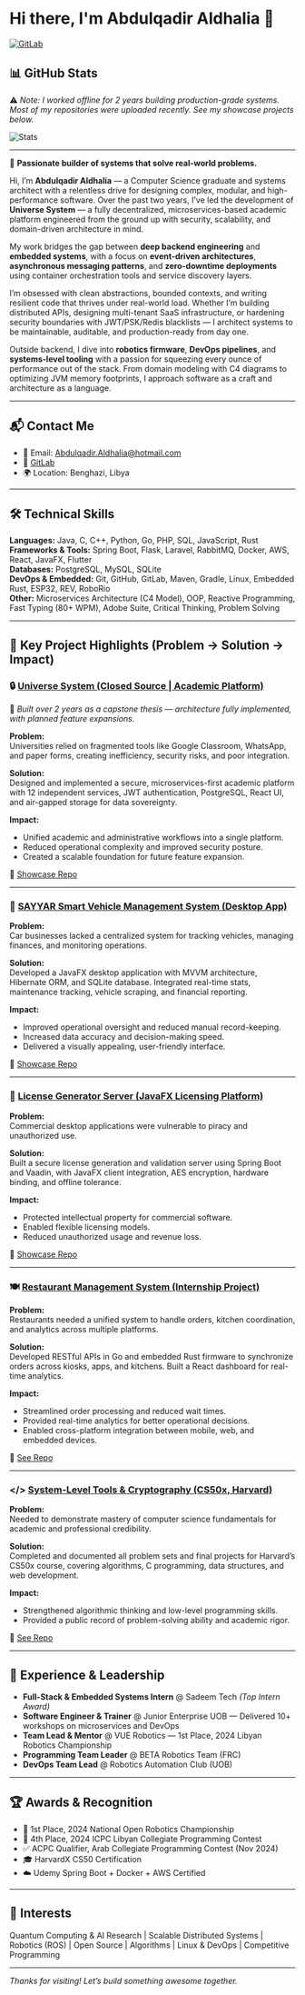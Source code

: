 # Hi there, I'm Abdulqadir Aldhalia 👋

[![GitLab](https://img.shields.io/badge/GitLab-Profile-orange?style=for-the-badge&logo=gitlab)](https://gitlab.com/Abdulqadir-Aldhalia)  

## 📊 GitHub Stats

⚠️ _Note: I worked offline for 2 years building production-grade systems. Most of my repositories were uploaded recently. See my showcase projects below._

![Stats](https://github-readme-streak-stats.herokuapp.com/?user=Abdulqadir-Aldhalia&theme=dark)

---

🚀 **Passionate builder of systems that solve real-world problems.**

Hi, I’m **Abdulqadir Aldhalia** — a Computer Science graduate and systems architect with a relentless drive for designing complex, modular, and high-performance software. Over the past two years, I’ve led the development of **Universe System** — a fully decentralized, microservices-based academic platform engineered from the ground up with security, scalability, and domain-driven architecture in mind.

My work bridges the gap between **deep backend engineering** and **embedded systems**, with a focus on **event-driven architectures**, **asynchronous messaging patterns**, and **zero-downtime deployments** using container orchestration tools and service discovery layers.

I’m obsessed with clean abstractions, bounded contexts, and writing resilient code that thrives under real-world load. Whether I’m building distributed APIs, designing multi-tenant SaaS infrastructure, or hardening security boundaries with JWT/PSK/Redis blacklists — I architect systems to be maintainable, auditable, and production-ready from day one.

Outside backend, I dive into **robotics firmware**, **DevOps pipelines**, and **systems-level tooling** with a passion for squeezing every ounce of performance out of the stack. From domain modeling with C4 diagrams to optimizing JVM memory footprints, I approach software as a craft and architecture as a language.

---

## 📬 Contact Me

- 📧 Email: Abdulqadir.Aldhalia@hotmail.com  
- 🔗 [GitLab](https://gitlab.com/Abdulqadir-Aldhalia)  
- 🌍 Location: Benghazi, Libya  

---

## 🛠️ Technical Skills

**Languages:** Java, C, C++, Python, Go, PHP, SQL, JavaScript, Rust  
**Frameworks & Tools:** Spring Boot, Flask, Laravel, RabbitMQ, Docker, AWS, React, JavaFX, Flutter  
**Databases:** PostgreSQL, MySQL, SQLite  
**DevOps & Embedded:** Git, GitHub, GitLab, Maven, Gradle, Linux, Embedded Rust, ESP32, REV, RoboRio  
**Other:** Microservices Architecture (C4 Model), OOP, Reactive Programming, Fast Typing (80+ WPM), Adobe Suite, Critical Thinking, Problem Solving  

---

## 🚀 Key Project Highlights (Problem → Solution → Impact)

### 🔒 [Universe System (Closed Source | Academic Platform)](https://github.com/Abdulqadir-Aldhalia/Universe-System-Showcase)  
🧠 *Built over 2 years as a capstone thesis — architecture fully implemented, with planned feature expansions.*

**Problem:**  
Universities relied on fragmented tools like Google Classroom, WhatsApp, and paper forms, creating inefficiency, security risks, and poor integration.

**Solution:**  
Designed and implemented a secure, microservices-first academic platform with 12 independent services, JWT authentication, PostgreSQL, React UI, and air-gapped storage for data sovereignty.

**Impact:**  
- Unified academic and administrative workflows into a single platform.  
- Reduced operational complexity and improved security posture.  
- Created a scalable foundation for future feature expansion.

📖 [Showcase Repo](https://github.com/Abdulqadir-Aldhalia/Universe-System-Showcase)

---

### 🚗 [SAYYAR Smart Vehicle Management System (Desktop App)](https://github.com/Abdulqadir-Aldhalia/SAYYAR-Showcase)  

**Problem:**  
Car businesses lacked a centralized system for tracking vehicles, managing finances, and monitoring operations.

**Solution:**  
Developed a JavaFX desktop application with MVVM architecture, Hibernate ORM, and SQLite database. Integrated real-time stats, maintenance tracking, vehicle scraping, and financial reporting.

**Impact:**  
- Improved operational oversight and reduced manual record-keeping.  
- Increased data accuracy and decision-making speed.  
- Delivered a visually appealing, user-friendly interface.

📖 [Showcase Repo](https://github.com/Abdulqadir-Aldhalia/SAYYAR-Showcase)

---

### 🔐 [License Generator Server (JavaFX Licensing Platform)](https://github.com/Abdulqadir-Aldhalia/License-Server-Showcase)  

**Problem:**  
Commercial desktop applications were vulnerable to piracy and unauthorized use.

**Solution:**  
Built a secure license generation and validation server using Spring Boot and Vaadin, with JavaFX client integration, AES encryption, hardware binding, and offline tolerance.

**Impact:**  
- Protected intellectual property for commercial software.  
- Enabled flexible licensing models.  
- Reduced unauthorized usage and revenue loss.

📖 [Showcase Repo](https://github.com/Abdulqadir-Aldhalia/License-Server-Showcase)

---

### 🍽️ [Restaurant Management System (Internship Project)](https://github.com/Abdulqadir-Aldhalia/Restaurant-Management-System)  

**Problem:**  
Restaurants needed a unified system to handle orders, kitchen coordination, and analytics across multiple platforms.

**Solution:**  
Developed RESTful APIs in Go and embedded Rust firmware to synchronize orders across kiosks, apps, and kitchens. Built a React dashboard for real-time analytics.

**Impact:**  
- Streamlined order processing and reduced wait times.  
- Provided real-time analytics for better operational decisions.  
- Enabled cross-platform integration between mobile, web, and embedded devices.

📖 [See Repo](https://github.com/Abdulqadir-Aldhalia/Restaurant-Management-System)

---

### </> [System-Level Tools & Cryptography (CS50x, Harvard)](https://github.com/Abdulqadir-Aldhalia/CS50x-Harvard-University-Solutions-2023)  

**Problem:**  
Needed to demonstrate mastery of computer science fundamentals for academic and professional credibility.

**Solution:**  
Completed and documented all problem sets and final projects for Harvard’s CS50x course, covering algorithms, C programming, data structures, and web development.

**Impact:**  
- Strengthened algorithmic thinking and low-level programming skills.  
- Provided a public record of problem-solving ability and academic rigor.

📖 [See Repo](https://github.com/Abdulqadir-Aldhalia/CS50x-Harvard-University-Solutions-2023)

---

## 🧠 Experience & Leadership

- **Full-Stack & Embedded Systems Intern** @ Sadeem Tech *(Top Intern Award)*  
- **Software Engineer & Trainer** @ Junior Enterprise UOB — Delivered 10+ workshops on microservices and DevOps  
- **Team Lead & Mentor** @ VUE Robotics — 1st Place, 2024 Libyan Robotics Championship  
- **Programming Team Leader** @ BETA Robotics Team (FRC)  
- **DevOps Team Lead** @ Robotics Automation Club (UOB)  

---

## 🏆 Awards & Recognition

- 🥇 1st Place, 2024 National Open Robotics Championship  
- 🏅 4th Place, 2024 ICPC Libyan Collegiate Programming Contest  
- ✅ ACPC Qualifier, Arab Collegiate Programming Contest (Nov 2024)  
- 🎓 HarvardX CS50 Certification  
- ☁️ Udemy Spring Boot + Docker + AWS Certified  

---

## 🔭 Interests

Quantum Computing & AI Research | Scalable Distributed Systems | Robotics (ROS) | Open Source | Algorithms | Linux & DevOps | Competitive Programming

---

_Thanks for visiting! Let’s build something awesome together._
